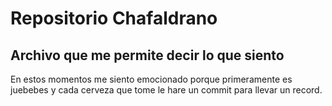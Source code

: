 # Repositorio Chafaldrano

## Archivo que me permite decir lo que siento

En estos momentos me siento emocionado porque primeramente es juebebes y cada cerveza que tome le hare un commit para llevar un record.